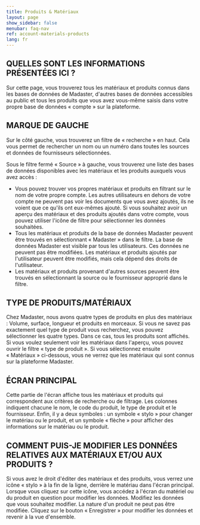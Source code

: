 ```yaml
---
title: Produits & Matériaux
layout: page
show_sidebar: false
menubar: faq-nav
ref: account-materials-products
lang: fr
---
```


## QUELLES SONT LES INFORMATIONS PRÉSENTÉES ICI ?
Sur cette page, vous trouverez tous les matériaux et produits connus dans les bases de données de Madaster, d'autres bases de données accessibles au public et tous les produits que vous avez vous-même saisis dans votre propre base de données  « compte » sur la plateforme.

## MARQUE DE GAUCHE
Sur le côté gauche, vous trouverez un filtre de « recherche » en haut. Cela vous permet de rechercher un nom ou un numéro dans toutes les sources et données de fournisseurs sélectionnées.

Sous le filtre fermé « Source » à gauche, vous trouverez une liste des bases de données disponibles avec les matériaux et les produits auxquels vous avez accès :

- Vous pouvez trouver vos propres matériaux et produits en filtrant sur le nom de votre propre compte. Les autres utilisateurs en dehors de votre compte ne peuvent pas voir les documents que vous avez ajoutés, ils ne voient que ce qu'ils ont eux-mêmes ajouté. Si vous souhaitez avoir un aperçu des matériaux et des produits ajoutés dans votre compte, vous pouvez utiliser l'icône de filtre pour sélectionner les données souhaitées.
- Tous les matériaux et produits de la base de données Madaster peuvent être trouvés en sélectionnant « Madaster » dans le filtre. La base de données Madaster est visible par tous les utilisateurs. Ces données ne peuvent pas être modifiées. Les matériaux et produits ajoutés par l'utilisateur peuvent être modifiés, mais cela dépend des droits de l'utilisateur.
- Les matériaux et produits provenant d'autres sources peuvent être trouvés en sélectionnant la source ou le fournisseur approprié dans le filtre.

## TYPE DE PRODUITS/MATÉRIAUX
Chez Madaster, nous avons quatre types de produits en plus des matériaux : Volume, surface, longueur et produits en morceaux. Si vous ne savez pas exactement quel type de produit vous recherchez, vous pouvez sélectionner les quatre types. Dans ce cas, tous les produits sont affichés. Si vous voulez seulement voir les matériaux dans l'aperçu, vous pouvez ouvrir le filtre « type de produit ». Si vous sélectionnez ensuite « Matériaux » ci-dessous, vous ne verrez que les matériaux qui sont connus sur la plateforme Madaster.

## ÉCRAN PRINCIPAL
Cette partie de l'écran affiche tous les matériaux et produits qui correspondent aux critères de recherche ou de filtrage. Les colonnes indiquent chacune le nom, le code du produit, le type de produit et le fournisseur. Enfin, il y a deux symboles : un symbole « stylo » pour changer le matériau ou le produit, et un symbole « flèche » pour afficher des informations sur le matériau ou le produit.

## COMMENT PUIS-JE MODIFIER LES DONNÉES RELATIVES AUX MATÉRIAUX ET/OU AUX PRODUITS ?
Si vous avez le droit d'éditer des matériaux et des produits, vous verrez une icône « stylo » à la fin de la ligne, derrière le matériau dans l'écran principal. Lorsque vous cliquez sur cette icône, vous accédez à l'écran du matériel ou du produit en question pour modifier les données. Modifiez les données que vous souhaitez modifier. La nature d'un produit ne peut pas être modifiée. Cliquez sur le bouton « Enregistrer » pour modifier les données et revenir à la vue d'ensemble.
